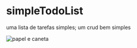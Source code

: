 # simpleTodoList
uma lista de tarefas simples; um crud bem simples

![papel e caneta](https://i.pinimg.com/originals/38/5b/e5/385be5861cc8475fe78683b161fec4ce.gif)
